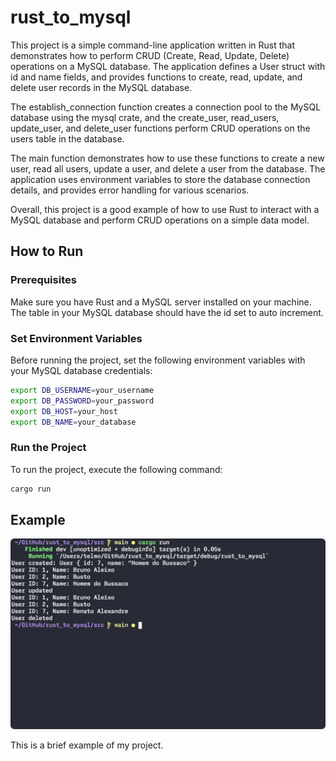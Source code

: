 # rust_to_mysql

This project is a simple command-line application written in Rust that demonstrates how to perform CRUD (Create, Read, Update, Delete) operations on a MySQL database. The application defines a User struct with id and name fields, and provides functions to create, read, update, and delete user records in the MySQL database.

The establish_connection function creates a connection pool to the MySQL database using the mysql crate, and the create_user, read_users, update_user, and delete_user functions perform CRUD operations on the users table in the database.

The main function demonstrates how to use these functions to create a new user, read all users, update a user, and delete a user from the database. The application uses environment variables to store the database connection details, and provides error handling for various scenarios.

Overall, this project is a good example of how to use Rust to interact with a MySQL database and perform CRUD operations on a simple data model.

## How to Run

### Prerequisites
Make sure you have Rust and a MySQL server installed on your machine.
<br>
The table in your MySQL database should have the id set to auto increment.

### Set Environment Variables
Before running the project, set the following environment variables with your MySQL database credentials:

```bash
export DB_USERNAME=your_username
export DB_PASSWORD=your_password
export DB_HOST=your_host
export DB_NAME=your_database
```

### Run the Project
To run the project, execute the following command:

```bash
cargo run
```

## Example

![Image](/image.png)

This is a brief example of my project.
